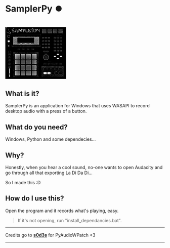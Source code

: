 # SamplerPy ⏺️

![SamplerPy](MAIN.png)
---

## What is it?

SamplerPy is an application for Windows that uses WASAPI to record desktop audio with a press of a button.

## What do you need?

Windows, Python and some dependecies...

## Why?

Honestly, when you hear a cool sound, no-one wants to open Audacity and go through all that exporting La Di Da Di...

So I made this :D

## How do I use this?

Open the program and it records what's playing, easy.  

> If it's not opening, run "install_dependancies.bat".

---

Credits go to [**s0d3s**](https://github.com/s0d3s/) for PyAudioWPatch <3

---
